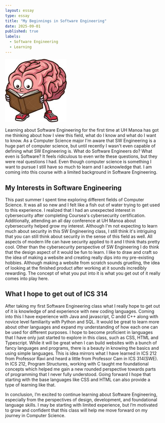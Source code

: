 ```yaml
---
layout: essay
type: essay
title: "My Beginnings in Software Engineering"
date: 2025-09-01
published: true
labels:
  - Software Engineering
  - Learning
---
```


<img width="200px" class="rounded float-start pe-4" src="../img/brain.jpeg">

Learning about Software Engineering for the first time at UH Manoa has got me thinking about how I view this field, what do I know and what do I want to know. As a Computer Science major I'm aware that SW Engineering is a huge part of computer science, but until recently I wasn't even capable of defining what SW Engineering is. What do Software Engineers do? What even is Software? It feels ridiculous to even write these questions, but they were real questions I had. Even though computer science is something I want to pursue I still have so much to learn and I acknowledge that. I am coming into this course with a limited background in Software Engineering. 

## My Interests in Software Engineering

This past summer I spent time exploring different fields of Computer Science. It was all so new and I felt like a fish out of water trying to get used to this experience. I realized that I had an unexpected interest in cybersecurity after completing Coursea's cybersecurity certification. Additionally, attending an all day conference at UH Manoa about cybersecurity helped grow my interest. Although I'm not expecting to learn much about security in this SW Engineering class, I still think it's intriguing that you can still think about security in the sense of this field as well. All aspects of modern life can have security applied to it and I think thats pretty cool. Other than the cybersecurity perspective of SW Engineering I do think that the design aspect of it would be fun to learn. I like to draw and craft so the idea of making a website and creating really dips into my pre-existing hobbies. Although making a website from scratch sounds gruelling, the idea of looking at the finished product after working at it sounds incredibly rewarding. The concept of what you put into it is what you get out of it really comes into play here. 

## What I hope to get out of ICS 314

After taking my first Software Engineering class what I really hope to get out of it is knowledge of and experience with new coding languages. Coming into this I have experience with Java and javascript, C andd C++ along with novice level familiarity with Python and SQL. It would be great to learn more about other languages and expand my understanding of how each one can be used for different purposes. I hope to become proficient in languages that I have only just started to explore in this class, such as CSS, HTML and Typescript. While it will be great when I can build websites with a bunch of fancy languages and programs, there is a beauty in knowing the basics and using simple languages. This is idea mirrors what I have learned in ICS 212 from Professor Ravi and heard a little from Professor Cam in ICS 314(SWE). In ICS 212, Program Structures, working with C taught me foundational concepts which helped me gain a new rounded perspective towards parts of programming that I never fully understood. Going forward I hope that starting with the base languages like CSS and HTML can also provide a type of learning like that. 

In conclusion, I’m excited to continue learning about Software Engineering, especially from the perspectives of design, development, and foundational language skills. I may be starting with limited experience, but I’m motivated to grow and confident that this class will help me move forward on my journey in Computer Science.
